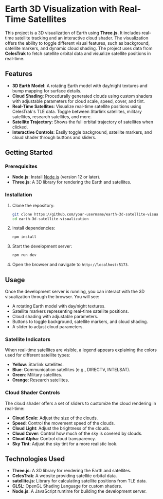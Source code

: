 # Earth 3D Visualization with Real-Time Satellites

This project is a 3D visualization of Earth using **Three.js**. It includes real-time satellite tracking and an interactive cloud shader. The visualization offers the ability to toggle different visual features, such as background, satellite markers, and dynamic cloud shading. The project uses data from **CelesTrak** to fetch satellite orbital data and visualize satellite positions in real-time.

## Features

- **3D Earth Model**: A rotating Earth model with day/night textures and bump mapping for surface details.
- **Cloud Shading**: Procedurally generated clouds using custom shaders with adjustable parameters for cloud scale, speed, cover, and tint.
- **Real-Time Satellites**: Visualize real-time satellite positions using CelesTrak's TLE data. Toggle between Starlink satellites, military satellites, research satellites, and more.
- **Satellite Trajectory**: Shows the full orbital trajectory of satellites when clicked.
- **Interactive Controls**: Easily toggle background, satellite markers, and cloud shader through buttons and sliders.

## Getting Started

### Prerequisites

- **Node.js**: Install [Node.js](https://nodejs.org/) (version 12 or later).
- **Three.js**: A 3D library for rendering the Earth and satellites.

### Installation

1. Clone the repository:
   ```bash
   git clone https://github.com/your-username/earth-3d-satellite-visualization.git
   cd earth-3d-satellite-visualization
    ```
2. Install dependencies:
    ```bash
    npm install
    ```
3. Start the development server:
    ```bash
    npm run dev
    ```
4. Open the browser and navigate to `http://localhost:5173`.

## Usage

Once the development server is running, you can interact with the 3D visualization through the browser. You will see:

- A rotating Earth model with day/night textures.
- Satellite markers representing real-time satellite positions.
- Cloud shading with adjustable parameters.
- Buttons to toggle background, satellite markers, and cloud shading.
- A slider to adjust cloud parameters.

### Satellite Indicators

When real-time satellites are visible, a legend appears explaining the colors used for different satellite types:

- **Yellow**: Starlink satellites.
- **Blue**: Communication satellites (e.g., DIRECTV, INTELSAT).
- **Green**: Military satellites.
- **Orange**: Research satellites.

### Cloud Shader Controls

The cloud shader offers a set of sliders to customize the cloud rendering in real-time:

- **Cloud Scale**: Adjust the size of the clouds.
- **Speed**: Control the movement speed of the clouds.
- **Cloud Light**: Adjust the brightness of the clouds.
- **Cloud Cover**: Control how much of the sky is covered by clouds.
- **Cloud Alpha**: Control cloud transparency.
- **Sky Tint**: Adjust the sky tint for a more realistic look.


## Technologies Used

- **Three.js**: A 3D library for rendering the Earth and satellites.
- **CelesTrak**: A website providing satellite orbital data.
- **satellite.js**: Library for calculating satellite positions from TLE data.
- **GLSL**: OpenGL Shading Language for custom shaders.
- **Node.js**: A JavaScript runtime for building the development server.
